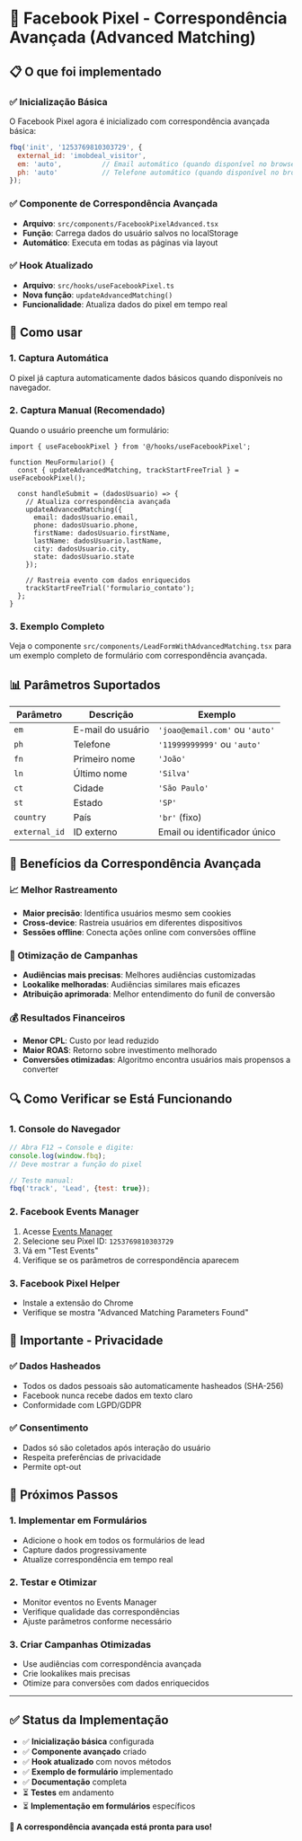 # 🎯 Facebook Pixel - Correspondência Avançada (Advanced Matching)

## 📋 O que foi implementado

### ✅ Inicialização Básica
O Facebook Pixel agora é inicializado com correspondência avançada básica:

```javascript
fbq('init', '1253769810303729', {
  external_id: 'imobdeal_visitor',
  em: 'auto',          // Email automático (quando disponível no browser)
  ph: 'auto'           // Telefone automático (quando disponível no browser)
});
```

### ✅ Componente de Correspondência Avançada
- **Arquivo**: `src/components/FacebookPixelAdvanced.tsx`
- **Função**: Carrega dados do usuário salvos no localStorage
- **Automático**: Executa em todas as páginas via layout

### ✅ Hook Atualizado
- **Arquivo**: `src/hooks/useFacebookPixel.ts`
- **Nova função**: `updateAdvancedMatching()`
- **Funcionalidade**: Atualiza dados do pixel em tempo real

## 🔧 Como usar

### 1. **Captura Automática**
O pixel já captura automaticamente dados básicos quando disponíveis no navegador.

### 2. **Captura Manual (Recomendado)**
Quando o usuário preenche um formulário:

```tsx
import { useFacebookPixel } from '@/hooks/useFacebookPixel';

function MeuFormulario() {
  const { updateAdvancedMatching, trackStartFreeTrial } = useFacebookPixel();
  
  const handleSubmit = (dadosUsuario) => {
    // Atualiza correspondência avançada
    updateAdvancedMatching({
      email: dadosUsuario.email,
      phone: dadosUsuario.phone,
      firstName: dadosUsuario.firstName,
      lastName: dadosUsuario.lastName,
      city: dadosUsuario.city,
      state: dadosUsuario.state
    });
    
    // Rastreia evento com dados enriquecidos
    trackStartFreeTrial('formulario_contato');
  };
}
```

### 3. **Exemplo Completo**
Veja o componente `src/components/LeadFormWithAdvancedMatching.tsx` para um exemplo completo de formulário com correspondência avançada.

## 📊 Parâmetros Suportados

| Parâmetro | Descrição | Exemplo |
|-----------|-----------|---------|
| `em` | E-mail do usuário | `'joao@email.com'` ou `'auto'` |
| `ph` | Telefone | `'11999999999'` ou `'auto'` |
| `fn` | Primeiro nome | `'João'` |
| `ln` | Último nome | `'Silva'` |
| `ct` | Cidade | `'São Paulo'` |
| `st` | Estado | `'SP'` |
| `country` | País | `'br'` (fixo) |
| `external_id` | ID externo | Email ou identificador único |

## 🎯 Benefícios da Correspondência Avançada

### 📈 Melhor Rastreamento
- **Maior precisão**: Identifica usuários mesmo sem cookies
- **Cross-device**: Rastreia usuários em diferentes dispositivos
- **Sessões offline**: Conecta ações online com conversões offline

### 🎯 Otimização de Campanhas
- **Audiências mais precisas**: Melhores audiências customizadas
- **Lookalike melhoradas**: Audiências similares mais eficazes
- **Atribuição aprimorada**: Melhor entendimento do funil de conversão

### 💰 Resultados Financeiros
- **Menor CPL**: Custo por lead reduzido
- **Maior ROAS**: Retorno sobre investimento melhorado
- **Conversões otimizadas**: Algoritmo encontra usuários mais propensos a converter

## 🔍 Como Verificar se Está Funcionando

### 1. **Console do Navegador**
```javascript
// Abra F12 → Console e digite:
console.log(window.fbq);
// Deve mostrar a função do pixel

// Teste manual:
fbq('track', 'Lead', {test: true});
```

### 2. **Facebook Events Manager**
1. Acesse [Events Manager](https://business.facebook.com/events_manager2)
2. Selecione seu Pixel ID: `1253769810303729`
3. Vá em "Test Events"
4. Verifique se os parâmetros de correspondência aparecem

### 3. **Facebook Pixel Helper**
- Instale a extensão do Chrome
- Verifique se mostra "Advanced Matching Parameters Found"

## 🚨 Importante - Privacidade

### ✅ Dados Hasheados
- Todos os dados pessoais são automaticamente hasheados (SHA-256)
- Facebook nunca recebe dados em texto claro
- Conformidade com LGPD/GDPR

### ✅ Consentimento
- Dados só são coletados após interação do usuário
- Respeita preferências de privacidade
- Permite opt-out

## 🎯 Próximos Passos

### 1. **Implementar em Formulários**
- Adicione o hook em todos os formulários de lead
- Capture dados progressivamente
- Atualize correspondência em tempo real

### 2. **Testar e Otimizar**
- Monitor eventos no Events Manager
- Verifique qualidade das correspondências
- Ajuste parâmetros conforme necessário

### 3. **Criar Campanhas Otimizadas**
- Use audiências com correspondência avançada
- Crie lookalikes mais precisas
- Otimize para conversões com dados enriquecidos

---

## ✅ Status da Implementação

- ✅ **Inicialização básica** configurada
- ✅ **Componente avançado** criado  
- ✅ **Hook atualizado** com novos métodos
- ✅ **Exemplo de formulário** implementado
- ✅ **Documentação** completa
- ⏳ **Testes** em andamento
- ⏳ **Implementação em formulários** específicos

**🚀 A correspondência avançada está pronta para uso!**